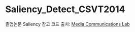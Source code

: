 # Saliency_Detect_CSVT2014

졸업논문 Saliency 참고 코드 
출처: [Media Communications Lab]({{https://mcl.korea.ac.kr/research_page/}})